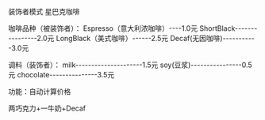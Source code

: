 装饰者模式
星巴克咖啡

咖啡品种（被装饰者）：
Espresso（意大利浓咖啡）----1.0元
ShortBlack----------------2.0元
LongBlack（美式咖啡）------2.5元
Decaf(无因咖啡)-----------3.0元

调料（装饰者）：
milk---------------------1.5元
soy(豆浆)----------------0.5元
chocolate---------------3.5元

功能：自动计算价格

两巧克力+一牛奶+Decaf